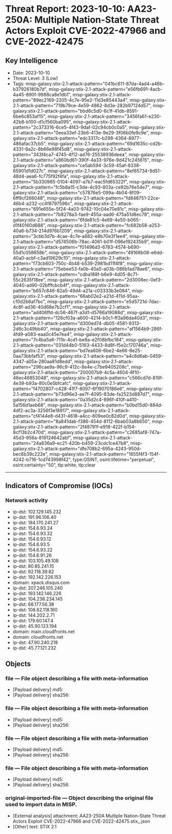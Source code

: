 # Threat Report: 2023-10-10: AA23-250A: Multiple Nation-State Threat Actors Exploit CVE-2022-47966 and CVE-2022-42475


## Key Intelligence
* Date: 2023-10-10
* Threat Level: 3 (Low)
* Tags: misp-galaxy:stix-2.1-attack-pattern="041bc611-87da-4ad4-a46b-b37926180b7d", misp-galaxy:stix-2.1-attack-pattern="e56fb691-4acb-4a45-890f-9988ca8e1db1", misp-galaxy:stix-2.1-attack-pattern="89ec2169-2205-4c7e-95e2-11d3e85443a4", misp-galaxy:stix-2.1-attack-pattern="719b79ce-4e59-4862-8d3e-282b97124d57", misp-galaxy:stix-2.1-attack-pattern="bbd6c5d0-6c1f-41db-8591-6be6c853af15", misp-galaxy:stix-2.1-attack-pattern="3456fa61-e230-42b8-b100-d1cf560ba095", misp-galaxy:stix-2.1-attack-pattern="2c373316-6ce5-4f43-9daf-02c94cb0c0a5", misp-galaxy:stix-2.1-attack-pattern="0eea33ef-23b6-413e-9e29-3f06b0fe9c9e", misp-galaxy:stix-2.1-attack-pattern="edc3317c-b298-4364-8977-486afac37cb5", misp-galaxy:stix-2.1-attack-pattern="69d1635c-cd2b-4331-8a2c-8b66e98f45d8", misp-galaxy:stix-2.1-attack-pattern="343f4ca7-4745-4f12-ad76-25538936deea", misp-galaxy:stix-2.1-attack-pattern="a860bd61-390f-4a33-976e-9d421c245615", misp-galaxy:stix-2.1-attack-pattern="ce5ab594-3c59-45af-8338-65901d1d027c", misp-galaxy:stix-2.1-attack-pattern="8ef65734-9d51-48d4-aea6-fc775f92f4fa", misp-galaxy:stix-2.1-attack-pattern="5b330985-0104-4097-a7b7-eac5fd65322f", misp-galaxy:stix-2.1-attack-pattern="fc5b8a15-c3de-4c93-803a-ce92b76e54e7", misp-galaxy:stix-2.1-attack-pattern="c57876e5-099a-4b04-8f09-6ff9cf266048", misp-galaxy:stix-2.1-attack-pattern="fd846751-22ce-46b4-a232-cc4f8797596c", misp-galaxy:stix-2.1-attack-pattern="691e655e-5f24-4a03-9742-10c04e70e81c", misp-galaxy:stix-2.1-attack-pattern="7b8278a3-fae9-455a-aad6-475a51d8ec78", misp-galaxy:stix-2.1-attack-pattern="6fde81c5-4e69-4e50-b065-d1f40160d688", misp-galaxy:stix-2.1-attack-pattern="fc682b58-a253-40a6-b734-214d976b1209", misp-galaxy:stix-2.1-attack-pattern="3cbb3d7b-4cae-4c7e-a682-e8b70e3f1ee4", misp-galaxy:stix-2.1-attack-pattern="d574506b-78ac-4061-b01f-096e192435b9", misp-galaxy:stix-2.1-attack-pattern="f01496d3-6783-4574-b690-55d1c058658b", misp-galaxy:stix-2.1-attack-pattern="49168b08-e6dd-40a0-acbf-c3ad19629c10", misp-galaxy:stix-2.1-attack-pattern="f73cb603-750c-4b48-b539-2981bd11f4f8", misp-galaxy:stix-2.1-attack-pattern="75ebee53-fa0b-40a5-a03b-086b1ad78ae6", misp-galaxy:stix-2.1-attack-pattern="cdba188f-b6e9-4d05-8c71-55c2635f18ee", misp-galaxy:stix-2.1-attack-pattern="2d3008ec-0ef3-4040-ad90-02bfffcbcb4f", misp-galaxy:stix-2.1-attack-pattern="b657c846-82a5-49d4-a21a-c03333b3e084", misp-galaxy:stix-2.1-attack-pattern="66ab02e2-e21d-411d-95aa-c10d2b6af7bc", misp-galaxy:stix-2.1-attack-pattern="e5d5721d-7dac-4c8f-ad36-40d68e7b2cf1", misp-galaxy:stix-2.1-attack-pattern="ad406ffd-dc56-467f-a3d1-d5766a19088d", misp-galaxy:stix-2.1-attack-pattern="126cf03a-a600-4214-b0c1-ff3a96da40d3", misp-galaxy:stix-2.1-attack-pattern="d300ed74-db05-4581-9313-2d6c3c49bb40", misp-galaxy:stix-2.1-attack-pattern="af1564b9-286f-4fd9-a083-eaa0c45e7ea4", misp-galaxy:stix-2.1-attack-pattern="7c4ba5a6-711b-4cd1-be8a-e2f08bfbc184", misp-galaxy:stix-2.1-attack-pattern="031d44b0-5163-4433-8d8f-f5e2c170746a", misp-galaxy:stix-2.1-attack-pattern="bd7ea606-6be2-4e66-8e25-0aa73bbfaf53", misp-galaxy:stix-2.1-attack-pattern="a4c8d6ab-0459-4347-a05a-280aa81d8edd", misp-galaxy:stix-2.1-attack-pattern="296cae9a-96c9-412c-8e4e-c7be9405208c", misp-galaxy:stix-2.1-attack-pattern="200007b9-4c5a-4604-8f10-46ec46853048", misp-galaxy:stix-2.1-attack-pattern="c566cd7d-819f-4e39-b93a-80c0e5bfcafc", misp-galaxy:stix-2.1-attack-pattern="f4702807-c428-41f7-8097-6f19070186e6", misp-galaxy:stix-2.1-attack-pattern="b73d96e3-ae7f-4095-83de-fa2523d887d7", misp-galaxy:stix-2.1-attack-pattern="0a35d2c4-896f-410f-a410-5a156d1aeb68", misp-galaxy:stix-2.1-attack-pattern="b0bd15d0-884d-4df2-ac3a-3256f3e18917", misp-galaxy:stix-2.1-attack-pattern="cf4144e8-d431-4618-a4cc-809ee0c82d0d", misp-galaxy:stix-2.1-attack-pattern="8a841dab-f386-454d-8112-6bab03a8b650", misp-galaxy:stix-2.1-attack-pattern="2f48791f-e918-422f-b154-8cf13b2c470d", misp-galaxy:stix-2.1-attack-pattern="c2685af8-747a-45d3-956a-819124642abf", misp-galaxy:stix-2.1-attack-pattern="24a836a9-ec21-420b-b459-23cdc1ce47b8", misp-galaxy:stix-2.1-attack-pattern="dfe708b2-695a-4243-950d-bec6b39c222e", misp-galaxy:stix-2.1-attack-pattern="1655f4f3-154f-4242-b716-1cd743998f42", type:OSINT, osint:lifetime="perpetual", osint:certainty="50", tlp:white, tlp:clear

---

## Indicators of Compromise (IOCs)
### Network activity
* ip-dst: 102.129.145.232
* ip-dst: 191.96.106.40
* ip-dst: 184.170.241.27
* ip-dst: 154.6.93.24
* ip-dst: 154.6.93.32
* ip-dst: 154.6.93.12
* ip-dst: 154.6.93.5
* ip-dst: 154.6.93.22
* ip-dst: 154.6.91.26
* ip-dst: 103.105.49.108
* ip-dst: 80.85.241.15
* ip-dst: 92.118.39.82
* ip-dst: 192.142.226.153
* domain: xpack.disqus.com
* ip-dst: 207.246.105.240
* ip-dst: 193.142.146.226
* ip-dst: 104.238.234.145
* ip-dst: 68.177.56.38
* ip-dst: 108.62.118.160
* ip-dst: 144.202.2.71
* ip-dst: 179.60.147.4
* ip-dst: 45.90.123.194
* domain: main.cloudfronts.net
* domain: cloudfronts.net
* ip-dst: 47.90.240.218
* ip-dst: 45.77.121.232

## Objects
### file — File object describing a file with meta-information
* [Payload delivery] md5: <md5>
* [Payload delivery] sha256: <sha256>

### file — File object describing a file with meta-information
* [Payload delivery] md5: <md5>
* [Payload delivery] sha256: <sha256>

### file — File object describing a file with meta-information
* [Payload delivery] md5: <md5>
* [Payload delivery] sha256: <sha256>

### file — File object describing a file with meta-information
* [Payload delivery] md5: <md5>
* [Payload delivery] sha256: <sha256>

### original-imported-file — Object describing the original file used to import data in MISP.
* [External analysis] attachment: AA23-250A Multiple Nation-State Threat Actors Exploit CVE-2022-47966 and CVE-2022-42475.stix_.json
* [Other] text: STIX 2.1
